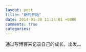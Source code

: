 ```yaml
---
layout: post
title: "新的开始"
date: 2014-01-30 11:24:01 +0800
comments: true
categories: 
---
```


通过写博客来记录自己的成长，出发。。